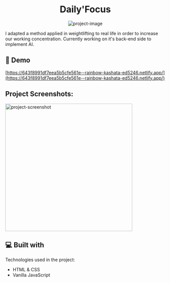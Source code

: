 <h1 align="center" id="title">Daily'Focus</h1>

<p align="center"><img src="https://user-images.githubusercontent.com/70469925/232785122-96df13ac-ec46-48d0-86ec-ab78aff64f9b.png" alt="project-image"></p>

<p id="description">I adapted a method applied in weightlifting to real life in order to increase our working concentration. Currently working on it's back-end side to implement AI.</p>

<h2>🚀 Demo</h2>

[https://643f8991df7eea5b5cfe561e--rainbow-kashata-ed5246.netlify.app/](https://643f8991df7eea5b5cfe561e--rainbow-kashata-ed5246.netlify.app/)

<h2>Project Screenshots:</h2>



<img src="https://user-images.githubusercontent.com/70469925/232790160-75f3d395-5157-4140-97b9-a4ef124347f5.png" alt="project-screenshot" width="400" height="400/">

  
  
<h2>💻 Built with</h2>

Technologies used in the project:

*   HTML & CSS
*   Vanilla JavaScript

